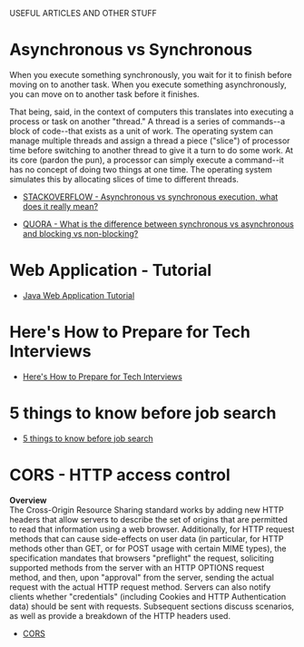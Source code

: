 USEFUL ARTICLES AND OTHER STUFF


# Asynchronous vs Synchronous

When you execute something synchronously, you wait for it to finish before moving on to another task. When you execute something asynchronously, you can move on to another task before it finishes.

That being, said, in the context of computers this translates into executing a process or task on another "thread." A thread is a series of commands--a block of code--that exists as a unit of work. The operating system can manage multiple threads and assign a thread a piece ("slice") of processor time before switching to another thread to give it a turn to do some work. At its core (pardon the pun), a processor can simply execute a command--it has no concept of doing two things at one time. The operating system simulates this by allocating slices of time to different threads.

- [STACKOVERFLOW - Asynchronous vs synchronous execution, what does it really mean?](http://stackoverflow.com/questions/748175/asynchronous-vs-synchronous-execution-what-does-it-really-mean) <br>

- [QUORA - What is the difference between synchronous vs asynchronous and blocking vs non-blocking?](https://www.quora.com/What-is-the-difference-between-synchronous-vs-asynchronous-and-blocking-vs-non-blocking)

# Web Application - Tutorial
- [Java Web Application Tutorial ](http://www.journaldev.com/1854/java-web-application-tutorial-for-beginners)



# Here's How to Prepare for Tech Interviews
- [Here's How to Prepare for Tech Interviews](https://www.reddit.com/r/cscareerquestions/comments/1jov24/heres_how_to_prepare_for_tech_interviews)

# 5 things to know before job search
- [5 things to know before job search](https://medium.freecodecamp.com/5-key-learnings-from-the-post-bootcamp-job-search-9a07468d2331#.ekvtx4ur0)

# CORS - HTTP access control 

<b>Overview</b><br>
The Cross-Origin Resource Sharing standard works by adding new HTTP headers that allow servers to describe the set of origins that are permitted to read that information using a web browser.  Additionally, for HTTP request methods that can cause side-effects on user data (in particular, for HTTP methods other than GET, or for POST usage with certain MIME types), the specification mandates that browsers "preflight" the request, soliciting supported methods from the server with an HTTP OPTIONS request method, and then, upon "approval" from the server, sending the actual request with the actual HTTP request method. Servers can also notify clients whether "credentials" (including Cookies and HTTP Authentication data) should be sent with requests.
Subsequent sections discuss scenarios, as well as provide a breakdown of the HTTP headers used. 

- [CORS](https://developer.mozilla.org/en-US/docs/Web/HTTP/Access_control_CORS)
